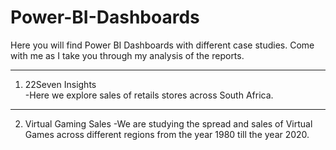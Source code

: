# Power-BI-Dashboards
Here you will find Power BI Dashboards with different case studies.
Come with me as I take you through my analysis of the reports.


----------------------------------------------------------------------------------------------------------------------------
1. 22Seven Insights   
 -Here we explore sales of retails stores across South Africa.
-----------------------------------------------------------------------------------------------------------------------------
2. Virtual Gaming Sales
  -We are studying the spread and sales of Virtual Games across different regions from the year 1980 till the year 2020.
